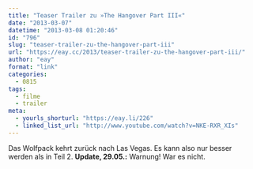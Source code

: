 ```yaml
---
title: "Teaser Trailer zu »The Hangover Part III«"
date: "2013-03-07"
datetime: "2013-03-08 01:20:46"
id: "796"
slug: "teaser-trailer-zu-the-hangover-part-iii"
url: "https://eay.cc/2013/teaser-trailer-zu-the-hangover-part-iii/"
author: "eay"
format: "link"
categories:
  - 0815
tags:
  - filme
  - trailer
meta:
  - yourls_shorturl: "https://eay.li/226"
  - linked_list_url: "http://www.youtube.com/watch?v=NKE-RXR_XIs"
---
```


Das Wolfpack kehrt zurück nach Las Vegas. Es kann also nur besser werden als in Teil 2. **Update, 29.05.:** Warnung! War es nicht.
